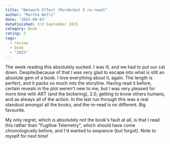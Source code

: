 ```yaml
---
title: "Network Effect (Murderbot 5 re-read)"
author: "Martha Wells"
date: '2025-09-03'
dateFinished: 3rd September 2025
category: Book
rating: 5
tags:
  - review
  - book
  - "2025"
---
```


The week reading this absolutely sucked. I was ill, and we had to put our cat down. Despite/because of that I was very glad to escape into what is still an absolute gem of a book. I love everything about it, again. The length is perfect, and it packs so much into the storyline. Having read it before, certain reveals in the plot weren't new to me, but I was very pleased for more time with ART (and the bickering), 2.0, getting to know others humans, and as always all of the action. In the last run through this was a real standout amongst all the books, and the re-read is no different. Big favourite.

My only regret, which is absolutely not the book's fault at all, is that I read this rather than "Fugitive Telemetry", which should have come chronologically before, and I'd wanted to sequence (but forgot). Note to myself for next time!